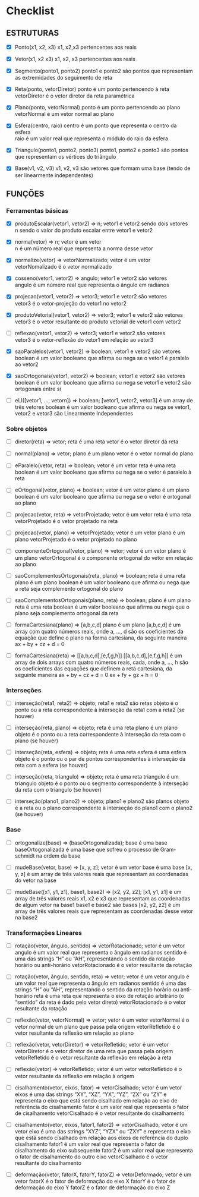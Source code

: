 # Checklist

## ESTRUTURAS

- [x] Ponto(x1, x2, x3)
x1, x2,x3 pertencentes aos reais  
  
- [x] Vetor(x1, x2 x3)
x1, x2, x3 pertencentes aos reais  
  
- [x] Segmento(ponto1, ponto2)
ponto1 e ponto2 são pontos que representam as extremidades do seguimento de reta  
  
- [x] Reta(ponto, vetorDiretor)
ponto é um ponto pertencendo à reta  
vetorDiretor é o vetor diretor da reta paramétrica  
  
- [x] Plano(ponto, vetorNormal)
ponto é um ponto pertencendo ao plano  
vetorNormal é um vetor normal ao plano  
  
- [x] Esfera(centro, raio)
centro é um ponto que representa o centro da esfera  
raio é um valor real que representa o módulo do raio da esfera  
  
- [x] Triangulo(ponto1, ponto2, ponto3)
ponto1, ponto2 e ponto3 são pontos que representam os vértices do triângulo
  
- [x] Base(v1, v2, v3)
v1, v2, v3 são vetores que formam uma base (tendo de ser linearmente independentes)  

## FUNÇÕES

### Ferramentas básicas

- [x] produtoEscalar(vetor1, vetor2) => n;
vetor1 e vetor2 sendo dois vetores  
n sendo o valor do produto escalar entre vetor1 e vetor2  
  
- [x] norma(vetor) => n;
vetor é um vetor  
n é um número real que representa a norma desse vetor  
  
- [x] normalize(vetor) => vetorNormalizado;
vetor é um vetor  
vetorNomalizado é o vetor normalizado  
  
- [x] cosseno(vetor1, vetor2) => angulo;
vetor1 e vetor2 são vetores  
angulo é um número real que representa o ângulo em radianos  
  
- [x] projecao(vetor1, vetor2) => vetor3;
vetor1 e vetor2 são vetores  
vetor3 é o vetor-projeção do vetor1 no vetor2  
  
- [x] produtoVetorial(vetor1, vetor2) => vetor3;
vetor1 e vetor2 são vetores  
vetor3 é o vetor resultante do produto vetorial de vetor1 com vetor2  
  
- [ ] reflexao(vetor1, vetor2) => vetor3;
vetor1 e vetor2 são vetores  
vetor3 é o vetor-reflexão do vetor1 em relação ao vetor3  
  
- [x] saoParalelos(vetor1, vetor2) => boolean;
vetor1 e vetor2 são vetores  
boolean é um valor booleano que afirma ou nega se o vetor1 é paralelo ao vetor2  
  
- [x] saoOrtogonais(vetor1, vetor2) => boolean;
vetor1 e vetor2 são vetores  
boolean é um valor booleano que afirma ou nega se vetor1 e vetor2 são ortogonais entre si  
  
- [ ] eLI([vetor1, ..., vetorn]) => boolean;
[vetor1, vetor2, vetor3] é um array de três vetores
boolean é um valor booleano que afirma ou nega se vetor1, vetor2 e vetor3 são Linearmente Independentes

### Sobre objetos
- [ ] diretor(reta) => vetor;
reta é uma reta
vetor é o vetor diretor da reta

- [ ] normal(plano) => vetor;
plano é um plano
vetor é o vetor normal do plano

- [ ] eParalelo(vetor, reta) => boolean;
vetor é um vetor
reta é uma reta
boolean é um valor booleano que afirma ou nega se o vetor é paralelo à reta

- [ ] eOrtogonal(vetor, plano) => boolean;
vetor é um vetor
plano é um plano
boolean é um valor booleano que afirma ou nega se o vetor é ortogonal ao plano

- [ ] projecao(vetor, reta) => vetorProjetado;
vetor é um vetor
reta é uma reta
vetorProjetado é o vetor projetado na reta

- [ ] projecao(vetor, plano) => vetorProjetado;
vetor é um vetor
plano é um plano
vetorProjetado é o vetor projetado no plano

- [ ] componenteOrtogonal(vetor, plano) => vetor;
vetor é um vetor
plano é um plano
vetorOrtogonal é o componente ortogonal do vetor em relação ao plano

- [ ] saoComplementosOrtogonais(reta, plano) => boolean;
reta é uma reta
plano é um plano
boolean é um valor booleano que afirma ou nega que a reta seja complemento ortogonal do plano

- [ ] saoComplementosOrtogonais(plano, reta) => boolean;
plano é um plano
reta é uma reta
boolean é um valor booleano que afirma ou nega que o plano seja complemento ortogonal da reta

- [ ] formaCartesiana(plano) => [a,b,c,d]
plano é um plano
[a,b,c,d] é um array com quatro números reais, onde a, ..., d são os coeficientes da equação que
define o plano na forma cartesiana, da seguinte maneira
ax + by + cz + d = 0

- [ ] formaCartesiana(reta) => [[a,b,c,d],[e,f,g,h]]
[[a,b,c,d],[e,f,g,h]] é um array de dois arrays com quatro números reais, cada, onde a, ..., h são os
coeficientes das equações que definem a reta cartesiana, da seguinte maneira
ax + by + cz + d = 0
ex + fy + gz + h = 0

### Interseções
- [ ] interseção(reta1, reta2) => objeto;
reta1 e reta2 são retas
objeto é o ponto ou a reta correspondente à interseção da reta1 com a reta2 (se houver)

- [ ] interseção(reta, plano) => objeto;
reta é uma reta
plano é um plano
objeto é o ponto ou a reta correspondente à interseção da reta com o plano (se houver)

- [ ] interseção(reta, esfera) => objeto;
reta é uma reta
esfera é uma esfera
objeto é o ponto ou o par de pontos correspondentes à interseção da reta com a esfera (se houver)

- [ ] interseção(reta, triangulo) => objeto;
reta é uma reta
triangulo é um triangulo
objeto é o ponto ou o segmento correspondente à interseção da reta com o triangulo (se houver)

- [ ] interseção(plano1, plano2) => objeto;
plano1 e plano2 são planos
objeto é a reta ou o plano correspondente à interseção do plano1 com o plano2 (se houver)

### Base
- [ ] ortogonalize(base) => (baseOrtogonalizada);
base é uma base
baseOrtogonalizada é uma base que sofreu o processo de Gram-schmidt na ordem da base

- [ ] mudeBase(vetor, base) => [x, y, z];
vetor é um vetor
base é uma base
[x, y, z] é um array de três valores reais que representam as coordenadas do vetor na base

- [ ] mudeBase([x1, y1, z1], base1, base2) => [x2, y2, z2];
[x1, y1, z1] é um array de três valores reais x1, x2 e x3 que representam as coordenadas de algum
vetor na base1
base1 e base2 são bases
[x2, y2, z2] é um array de três valores reais que representam as coordenadas desse vetor na base2

### Transformações Lineares
- [ ] rotação(vetor, ângulo, sentido) => vetorRotacionado;
vetor é um vetor
angulo é um valor real que representa o ângulo em radianos
sentido é uma das strings “H” ou “AH”, representando o sentido da rotação horário ou anti-horário
vetorRotacionado é o vetor resultante da rotação

- [ ] rotação(vetor, ângulo, sentido, reta) => vetor;
vetor é um vetor
angulo é um valor real que representa o ângulo em radianos
sentido é uma das strings “H” ou “AH”, representando o sentido da rotação horário ou anti-horário
reta é uma reta que representa o eixo de rotação arbitrário (o “sentido” da reta é dado pelo vetor
direto)
vetorRotacionado é o vetor resultante da rotação

- [ ] reflexão(vetor, vetorNormal) => vetor;
vetor é um vetor
vetorNormal é o vetor normal de um plano que passa pela origem
vetorRefletido é o vetor resultante da reflexão em relação ao plano

- [ ] reflexão(vetor, vetorDiretor) => vetorRefletido;
vetor é um vetor
vetorDiretor é o vetor diretor de uma reta que passa pela origem
vetorRefletido é o vetor resultante da reflexão em relação à reta

- [ ] reflexão(vetor) => vetorRefletido;
vetor é um vetor
vetorRefletido é o vetor resultante da reflexão em relação à origem

- [ ] cisalhamento(vetor, eixos, fator) => vetorCisalhado;
vetor é um vetor
eixos é uma das strings “XY”, “XZ”, “YX”, “YZ”, “ZX” ou “ZY” e representa o eixo que está sendo
cisalhado em relação ao eixo de referência do cisalhamento
fator é um valor real que representa o fator de cisalhamento
vetorCisalhado é o vetor resultante do cisalhamento

- [ ] cisalhamento(vetor, eixos, fator1, fator2) => vetorCisalhado,
vetor é um vetor
eixo é uma das strings “XYZ”, “YZX” ou “ZXY” e representa o eixo que está sendo cisalhado em
relação aos eixos de referência do duplo cisalhamento
fator1 é um valor real que representa o fator de cisalhamento do eixo subsequente
fator2 é um valor real que representa o fator de cisalhamento do outro eixo
vetorCisalhado é o vetor resultante do cisalhamento

- [ ] deformação(vetor, fatorX, fatorY, fatorZ) => vetorDeformado;
vetor é um vetor
fatorX é o fator de deformação do eixo X
fatorY é o fator de deformação do eixo Y
fatorZ é o fator de deformação do eixo Z

